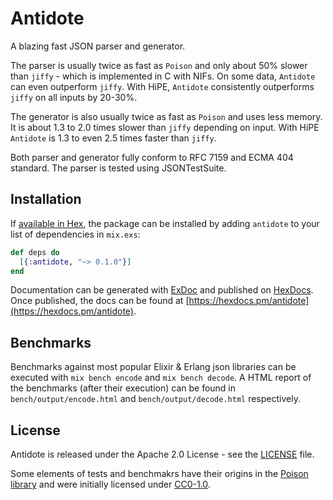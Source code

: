 # Antidote

A blazing fast JSON parser and generator.

The parser is usually twice as fast as `Poison` and only about 50% slower than
`jiffy` - which is implemented in C with NIFs. On some data, `Antidote` can even
outperform `jiffy`. With HiPE, `Antidote` consistently outperforms `jiffy` on
all inputs by 20-30%.

The generator is also usually twice as fast as `Poison` and uses less memory. It
is about 1.3 to 2.0 times slower than `jiffy` depending on input. 
With HiPE `Antidote` is 1.3 to even 2.5 times faster than `jiffy`.

Both parser and generator fully conform to RFC 7159 and ECMA 404 standard.
The parser is tested using JSONTestSuite.

## Installation

If [available in Hex](https://hex.pm/docs/publish), the package can be installed
by adding `antidote` to your list of dependencies in `mix.exs`:

```elixir
def deps do
  [{:antidote, "~> 0.1.0"}]
end
```

Documentation can be generated with [ExDoc](https://github.com/elixir-lang/ex_doc)
and published on [HexDocs](https://hexdocs.pm). Once published, the docs can
be found at [https://hexdocs.pm/antidote](https://hexdocs.pm/antidote).

## Benchmarks

Benchmarks against most popular Elixir & Erlang json libraries can be executed
with `mix bench encode` and `mix bench decode`.
A HTML report of the benchmarks (after their execution) can be found in
`bench/output/encode.html` and `bench/output/decode.html` respectively.

## License

Antidote is released under the Apache 2.0 License - see the [LICENSE](LICENSE) file.

Some elements of tests and benchmakrs have their origins in the
[Poison library](https://github.com/devinus/poison) and were initially licensed under [CC0-1.0](https://creativecommons.org/publicdomain/zero/1.0/).

